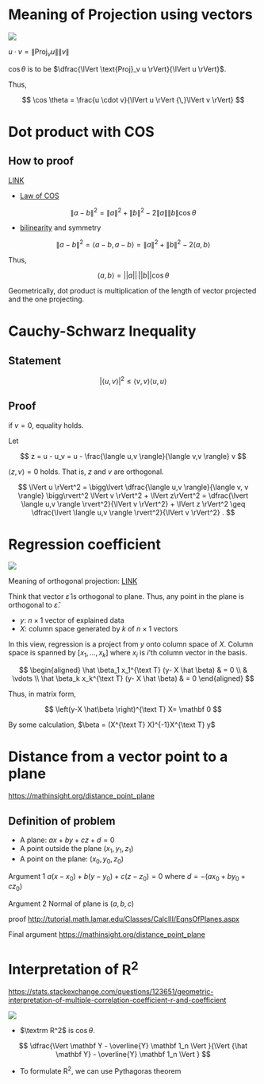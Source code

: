 

# Meaning of Projection using vectors 

![](http://blogs.jccc.edu/rgrondahl/files/2012/02/perpendicularprojection.jpg)

$u \cdot v = \lVert \text{Proj}_v u \rVert \lVert v \rVert$

$\cos \theta$ is to be $\dfrac{\lVert \text{Proj}_v u \rVert}{\lVert u \rVert}$. 

Thus, 

$$
\cos \theta = \frac{u \cdot v}{\lVert u \rVert {\,}\lVert v \rVert}
$$

# Dot product with COS 

## How to proof 

[LINK](https://math.stackexchange.com/questions/116133/how-to-understand-dot-product-is-the-angles-cosine)

* [Law of COS](https://en.wikipedia.org/wiki/Law_of_cosines)

$$
\lVert a - b \rVert^2 = \lVert a \rVert^2 + \lVert  b \rVert^2 - 2\lVert a \rVert \lVert  b \rVert \cos \theta
$$

* [bilinearity](https://en.wikipedia.org/wiki/Bilinear_map) and symmetry 

$$
\lVert a - b \rVert^2 = \langle a-b, a-b \rangle = \lVert a \rVert^2 +  \lVert b \rVert^2 - 2\langle a, b \rangle 
$$

Thus, 

$$
\langle a, b \rangle = \lvert\lvert a \rvert\rvert  {\,} \lvert\lvert b \rvert\rvert \cos \theta 
$$

Geometrically, dot product is multiplication of the length of vector projected and the one projecting. 

# Cauchy-Schwarz Inequality 

## Statement 

$$
\rvert \langle u, v \rangle \lvert^2 \leq \langle v, v \rangle \langle u,u \rangle
$$ 

## Proof 

if $v=0$, equality holds. 

Let 

$$
z = u - u_v = u - \frac{\langle u,v \rangle}{\langle v,v \rangle} v
$$

$\langle z, v \rangle = 0$ holds. That is, $z$ and $v$ are orthogonal. 

$$
\lVert u \rVert^2 = \bigg\lvert \dfrac{\langle u,v \rangle}{\langle v, v \rangle} \bigg\rvert^2 \lVert v \rVert^2 + \lVert z\rVert^2 =   \dfrac{\lvert \langle u,v \rangle \rvert^2}{\lVert v \rVert^2} + \lVert z \rVert^2 \geq \dfrac{\lvert \langle u,v \rangle \rvert^2}{\lVert v \rVert^2} .
$$

# Regression coefficient 

![](https://upload.wikimedia.org/wikipedia/commons/thumb/8/87/OLS_geometric_interpretation.svg/1280px-OLS_geometric_interpretation.svg.png)


Meaning of orthogonal projection: [LINK](
https://ocw.mit.edu/courses/mathematics/18-06sc-linear-algebra-fall-2011/least-squares-determinants-and-eigenvalues/projections-onto-subspaces/MIT18_06SCF11_Ses2.2sum.pdf)

Think that vector $\hat \varepsilon$ is orthogonal to plane. Thus, any point in the plane is orthogonal to $\hat \varepsilon$.

- $y$: $n \times 1$ vector of explained data 
- $X$: column space generated by $k$ of $n \times 1$ vectors

In this view, regression is a project from $y$ onto column space of $X$. Column space is spanned by $\left[ x_1, \dotsc, x_k \right]$ where $x_i$ is $i$'th column vector in the basis. 

$$
\begin{aligned}
\hat \beta_1 x_1^{\text T} (y- X \hat \beta) & = 0 \\
& \vdots  \\
\hat \beta_k x_k^{\text T} (y- X \hat \beta) & = 0 
\end{aligned}
$$

Thus, in matrix form, 

$$
\left(y-X \hat\beta \right)^{\text T} X= \mathbf 0 
$$

By some calculation, $\beta = (X^{\text T} X)^{-1}X^{\text T} y$


# Distance from a vector point to a plane 

https://mathinsight.org/distance_point_plane

## Definition of problem 

- A plane: $a x +  b y + c z + d =0$
- A point outside the plane $(x_1, y_1, z_1)$
- A point on the plane: $(x_0, y_0, z_0)$

Argument 1
$a(x-x_0) + b(y-y_0) + c(z-z_0) = 0$ where $d = -(a x_0 + b y_0 + c z_0)$

Argument 2
Normal of plane is $(a, b, c)$ 

proof
http://tutorial.math.lamar.edu/Classes/CalcIII/EqnsOfPlanes.aspx

Final argument 
https://mathinsight.org/distance_point_plane


# Interpretation of $\mathrm R^2$

https://stats.stackexchange.com/questions/123651/geometric-interpretation-of-multiple-correlation-coefficient-r-and-coefficient

![](https://i.stack.imgur.com/rDYMh.png)


- $\textrm R^2$ is $\cos \theta$. 

$$
\dfrac{\Vert \mathbf Y - \overline{Y} \mathbf 1_n \Vert }{\Vert  {\hat \mathbf Y} -   \overline{Y} \mathbf 1_n \Vert }
$$

- To formulate $\mathrm R^2$, we can use Pythagoras theorem 

<!--stackedit_data:
eyJoaXN0b3J5IjpbMTQzMTIwMDQxOSwtOTQ3MTE1NzkyLDc5Mj
YzNjI5OCwtMTY4NTc3NTcwNCwtMTI5ODEwNjMwNyw4NzUwMDI5
NCwxODkwMTQ4NDI4LC01MTg5MTg4NTMsNjE2MTY2NTQwLDIwOT
Y3NTgxMSwzODA1MjMyMTUsMTQ3NTQ1NDc2NywxMzYwOTYzNTY1
LDY4NTAyNTQ1Niw5MzY3Mjg4MiwtMTczOTMyMTE3MywtMjA1Mz
A2ODE2Nyw1NjE1MTc3MzEsLTE3NzU1NjM5NjJdfQ==
-->